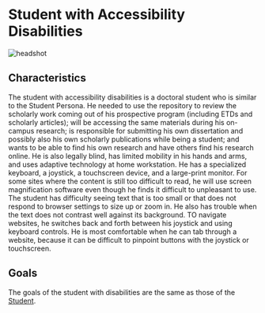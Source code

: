 # Student with Accessibility Disabilities

![headshot](images/studentwdisabilities.jpg)

## Characteristics
The student with accessibility disabilities is a doctoral student who is similar to the Student Persona. He needed to use the repository to review the scholarly work coming out of his prospective program (including ETDs and scholarly articles); will be accessing the same materials during his on-campus research; is responsible for submitting his own dissertation and possibly also his own scholarly publications while being a student; and wants to be able to find his own research and have others find his research online. 
He is also legally blind, has limited mobility in his hands and arms, and uses adaptive technology at home workstation. He has a specialized keyboard, a joystick, a touchscreen device, and a large-print monitor. For some sites where the content is still too difficult to read, he will use screen magnification software even though he finds it difficult to unpleasant to use.
The student has difficulty seeing text that is too small or that does not respond to browser settings to size up or zoom in. He also has trouble when the text does not contrast well against its background. TO navigate websites, he switches back and forth between his joystick and using keyboard controls. He is most comfortable when he can tab through a website, because it can be difficult to pinpoint buttons with the joystick or touchscreen. 


## Goals
The goals of the student with disabilities are the same as those of the [Student](/personas/student.md).
